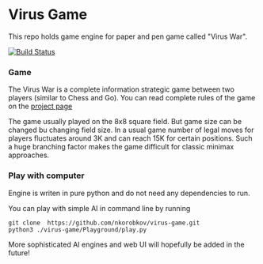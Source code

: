 # Virus Game 

This repo holds game engine for paper and pen game called "Virus War".   

[![Build Status](https://travis-ci.org/nkorobkov/virus-game.svg?branch=master)](https://travis-ci.org/nkorobkov/virus-game)

### Game

The Virus War is a complete information strategic game between two players (similar to Chess and Go).
You can read complete rules of the game on the [project page](https://nkorobkov.github.io/projects/virus)

The game usually played on the 8x8 square field. But game size can be changed bu changing field size. 
In a usual game number of legal moves for players fluctuates around 3K and can reach 15K for certain positions.
Such a huge branching factor makes the game difficult for classic minimax approaches.  

### Play with computer

Engine is writen in pure python and do not need any dependencies to run.  

You can play  with simple AI in command line by running 
```shell
git clone  https://github.com/nkorobkov/virus-game.git
python3 ./virus-game/Playground/play.py
```

More sophisticated AI engines and web UI will hopefully be added in the future!
